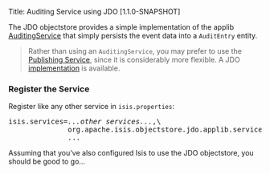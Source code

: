 Title: Auditing Service using JDO [1.1.0-SNAPSHOT]

The JDO objectstore provides a simple implementation of the applib [AuditingService](../../../core/services/auditing-service.html) that simply persists the event data into a `AuditEntry` entity.

> Rather than using an `AuditingService`, you may prefer to use the [Publishing Service](../../../core/services/publishing-service.html), since it is considerably more flexible.  A JDO [implementation](publishing-service-jdo.html) is available.

### Register the Service

Register like any other service in `isis.properties`:

<pre>
isis.services=<i>...other services...</i>,\
              org.apache.isis.objectstore.jdo.applib.service.audit.AuditingServiceJdo,\
              ...
</pre>

Assuming that you've also configured Isis to use the JDO objectstore, you should be good to go...
